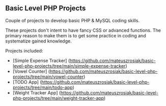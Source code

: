 ## Basic Level PHP Projects

Couple of projects to develop basic PHP & MySQL coding skills.

These projects don't intent to have fancy CSS or advanced functions. The primary reason to make them is to get some practice in coding and systematize gained knowledge.

Projects included:
* [Simple Expense Tracker] (https://github.com/mateuszrosiak/basic-level-php-projects/tree/main/simple-expense-tracker)  
* [Vowel Counter] (https://github.com/mateuszrosiak/basic-level-php-projects/tree/main/vowel-counter)
* [TODO App] (https://github.com/mateuszrosiak/basic-level-php-projects/tree/main/todo-app)
* [Weight Tracker App] (https://github.com/mateuszrosiak/basic-level-php-projects/tree/main/weight-tracker-app)
